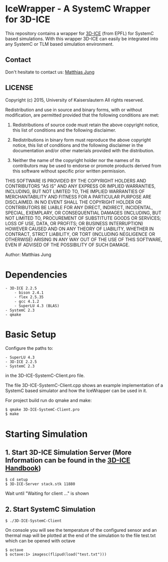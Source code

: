 IceWrapper - A SystemC Wrapper for 3D-ICE
=========================================

This repository contains a wrapper for [3D-ICE](http://esl.epfl.ch/3D-ICE) (from EPFL) for SystemC based simulations. With this wrapper 3D-ICE can easily be integrated into any SystemC or TLM based simulation environment.

## Contact

Don't hesitate to contact us:
    [Matthias Jung](https://ems.eit.uni-kl.de/mitarbeiter/matthias-jung/)

## LICENSE 
Copyright (c) 2015, University of Kaiserslautern
All rights reserved.

Redistribution and use in source and binary forms, with or without
modification, are permitted provided that the following conditions are
met:

1. Redistributions of source code must retain the above copyright notice,
   this list of conditions and the following disclaimer.

2. Redistributions in binary form must reproduce the above copyright
   notice, this list of conditions and the following disclaimer in the
   documentation and/or other materials provided with the distribution.

3. Neither the name of the copyright holder nor the names of its
   contributors may be used to endorse or promote products derived from
   this software without specific prior written permission.

THIS SOFTWARE IS PROVIDED BY THE COPYRIGHT HOLDERS AND CONTRIBUTORS
"AS IS" AND ANY EXPRESS OR IMPLIED WARRANTIES, INCLUDING, BUT NOT LIMITED
TO, THE IMPLIED WARRANTIES OF MERCHANTABILITY AND FITNESS FOR A PARTICULAR
PURPOSE ARE DISCLAIMED. IN NO EVENT SHALL THE COPYRIGHT HOLDER
OR CONTRIBUTORS BE LIABLE FOR ANY DIRECT, INDIRECT, INCIDENTAL, SPECIAL,
EXEMPLARY, OR CONSEQUENTIAL DAMAGES (INCLUDING, BUT NOT LIMITED TO,
PROCUREMENT OF SUBSTITUTE GOODS OR SERVICES; LOSS OF USE, DATA, OR
PROFITS; OR BUSINESS INTERRUPTION) HOWEVER CAUSED AND ON ANY THEORY OF
LIABILITY, WHETHER IN CONTRACT, STRICT LIABILITY, OR TORT (INCLUDING
NEGLIGENCE OR OTHERWISE) ARISING IN ANY WAY OUT OF THE USE OF THIS
SOFTWARE, EVEN IF ADVISED OF THE POSSIBILITY OF SUCH DAMAGE.

Author: Matthias Jung

# Dependencies

    - 3D-ICE 2.2.5
        - bison 2.4.1
        - flex 2.5.35
        - gcc 4.1.2
        - SuperLU 4.3 (BLAS)
    - SystemC 2.3
    - qmake


# Basic Setup

Configure the paths to:

    - SuperLU 4.3
    - 3D-ICE 2.2.5
    - SystemC 2.3

in the 3D-ICE-SystemC-Client.pro file.

The file 3D-ICE-SystemC-Client.cpp shows an example implementation of a SystemC based simulator and how the IceWrapper can be used in it.

For project build run do qmake and make:

    $ qmake 3D-ICE-SystemC-Client.pro
    $ make

# Starting Simulation

## 1. Start 3D-ICE Simulation Server (More Information can be found in the [3D-ICE Handbook](http://esl.epfl.ch/files/content/sites/esl/files/3dice/releases/3D-ICE-User_Guide.pdf))

    $ cd setup
    $ 3D-ICE-Server stack.stk 11880

Wait until "Waiting for client ..." is shown

## 2. Start SystemC Simulation

    $ ./3D-ICE-SystemC-Client

On console you will see the temperature of the configured sensor and an thermal map will be plotted at the end of the simulation to the file test.txt which can be opened with octave

    $ octave
    $ octave:1> imagesc(flipud(load("test.txt")))
